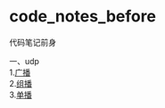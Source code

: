 # code_notes_before
代码笔记前身

一、udp  
1.[广播](https://github.com/761605368/code_notes_before/blob/master/src/main/java/com/baidu/codenotes/upd/Broadcast.java)  
2.[组播](https://github.com/761605368/code_notes_before/blob/master/src/main/java/com/baidu/codenotes/upd/Multicast.java)  
3.[单播](https://github.com/761605368/code_notes_before/blob/master/src/main/java/com/baidu/codenotes/upd/Unicast.java)

